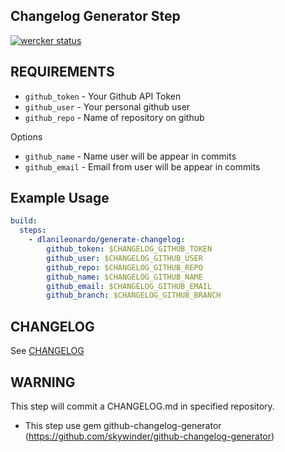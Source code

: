 Changelog Generator Step
-------------------------

[![wercker status](https://app.wercker.com/status/e1ec7279f3af5a298140c2da6eb60f11/s "wercker status")](https://app.wercker.com/project/bykey/e1ec7279f3af5a298140c2da6eb60f11)

## REQUIREMENTS

* `github_token` - Your Github API Token
* `github_user` - Your personal github user
* `github_repo` - Name of repository on github

Options

* `github_name` - Name user will be appear in commits
* `github_email` - Email from user will be appear in commits

## Example Usage

```yml
build:
  steps:
    - dlanileonardo/generate-changelog:
        github_token: $CHANGELOG_GITHUB_TOKEN
        github_user: $CHANGELOG_GITHUB_USER
        github_repo: $CHANGELOG_GITHUB_REPO
        github_name: $CHANGELOG_GITHUB_NAME
        github_email: $CHANGELOG_GITHUB_EMAIL
        github_branch: $CHANGELOG_GITHUB_BRANCH
```

## CHANGELOG
See [CHANGELOG](CHANGELOG.md)

## WARNING

This step will commit a CHANGELOG.md in specified repository.

* This step use gem github-changelog-generator (https://github.com/skywinder/github-changelog-generator)
